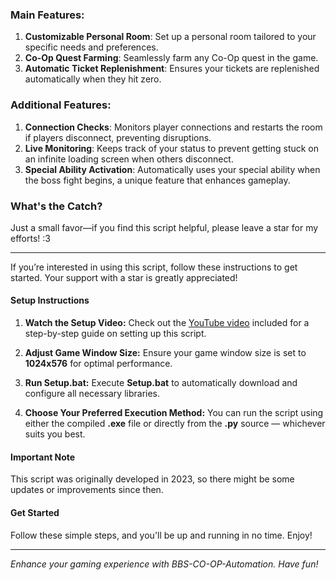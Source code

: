 ### Main Features:

1. **Customizable Personal Room**: Set up a personal room tailored to your specific needs and preferences.
2. **Co-Op Quest Farming**: Seamlessly farm any Co-Op quest in the game.
3. **Automatic Ticket Replenishment**: Ensures your tickets are replenished automatically when they hit zero.

### Additional Features:

1. **Connection Checks**: Monitors player connections and restarts the room if players disconnect, preventing disruptions.
2. **Live Monitoring**: Keeps track of your status to prevent getting stuck on an infinite loading screen when others disconnect.
3. **Special Ability Activation**: Automatically uses your special ability when the boss fight begins, a unique feature that enhances gameplay.

### What's the Catch?

Just a small favor—if you find this script helpful, please leave a star for my efforts! :3

---

If you’re interested in using this script, follow these instructions to get started. Your support with a star is greatly appreciated!

#### Setup Instructions

1. **Watch the Setup Video:** 
   Check out the [YouTube video](link.txt) included for a step-by-step guide on setting up this script.

2. **Adjust Game Window Size:**
   Ensure your game window size is set to **1024x576** for optimal performance.

3. **Run Setup.bat:**
   Execute **Setup.bat** to automatically download and configure all necessary libraries.

4. **Choose Your Preferred Execution Method:**
   You can run the script using either the compiled **.exe** file or directly from the **.py** source — whichever suits you best.

#### Important Note
This script was originally developed in 2023, so there might be some updates or improvements since then.

#### Get Started
Follow these simple steps, and you'll be up and running in no time. Enjoy!

---

*Enhance your gaming experience with BBS-CO-OP-Automation. Have fun!*
